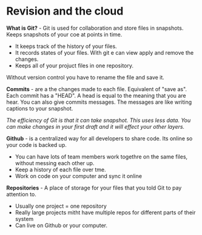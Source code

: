 # Revision and the cloud

**What is Git?** - Git is used for collaboration and store files in snapshots. Keeps snapshots of your coe at points in time.

* It keeps track of the history of your files.
* It records states of your files. With git e can view apply and remove the changes.
* Keeps all of your projuct files in one repository.

Without version control you have to rename the file and save it.

**Commits** - are a the changes made to each file. Equivalent of "save as". Each commit has a "HEAD". A head is equal to the meaning that you are hear. You can also give commits messages. The messages are like writing captions to your snapshot.


*The efficiency of Git is that it can take snapshot. This uses less data. You can make changes in your first draft and it will effect your other layers.*

**Github** - is a centralized way for all developers to share code. Its online so your code is backed up.
* You can have lots of team members work togethre on the same files, without messing each other up.
* Keep a history of each file over tme.
* Work on code on your computer and sync it online

**Repositories** - A place of storage for your files that you told Git to pay attention to.
* Usually one project = one repository
* Really large projects mitht have multiple repos for different parts of their system
* Can live on Github or your computer.
